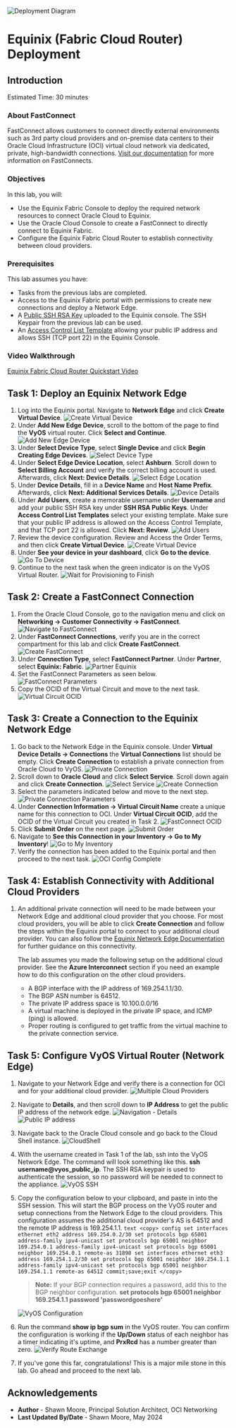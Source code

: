 ![Deployment Diagram](../oci-multicloud-connectivity/fastconnect/images/equinix_network_edge/topology-equinix-network-edge.png)

# Equinix (Fabric Cloud Router) Deployment

## Introduction

Estimated Time: 30 minutes

### About FastConnect

FastConnect allows customers to connect directly external environments such as 3rd party cloud providers and on-premise data centers to their Oracle Cloud Infrastructure (OCI) virtual cloud network via dedicated, private, high-bandwidth connections. [Visit our documentation](https://docs.oracle.com/en-us/iaas/Content/Network/Tasks/Overview_of_VCNs_and_Subnets.htm) for more information on FastConnects.

### Objectives

In this lab, you will:

* Use the Equinix Fabric Console to deploy the required network resources to connect Oracle Cloud to Equinix.
* Use the Oracle Cloud Console to create a FastConnect to directly connect to Equinix Fabric.
* Configure the Equinix Fabric Cloud Router to establish connectivity between cloud providers.

### Prerequisites

This lab assumes you have:

* Tasks from the previous labs are completed.
* Access to the Equinix Fabric portal with permissions to create new connections and deploy a Network Edge.
* A [Public SSH RSA Key](https://deploy.equinix.com/developers/docs/metal/accounts/ssh-keys/) uploaded to the Equinix console. The SSH Keypair from the previous lab can be used.
* An [Access Control List Template](https://docs.equinix.com/en-us/MicroContent/Interconnection/NE/microcontent/NE-access-control-list/how-to-create-access-control-list.htm) allowing your public IP address and allows SSH (TCP port 22) in the Equinix Console.

### Video Walkthrough

[Equinix Fabric Cloud Router Quickstart Video](youtube:2A5jZrqhK9I:large)

## Task 1: Deploy an Equinix Network Edge

1. Log into the Equinix portal. Navigate to **Network Edge** and click **Create Virtual Device**.
    ![Create Virtual Device](../oci-multicloud-connectivity/fastconnect/images/equinix_network_edge/network-edge-1.png)
2. Under **Add New Edge Device**, scroll to the bottom of the page to find the **VyOS** virtual router. Click **Select and Continue**.
    ![Add New Edge Device](../oci-multicloud-connectivity/fastconnect/images/equinix_network_edge/network-edge-2.png)
3. Under **Select Device Type**, select **Single Device** and click **Begin Creating Edge Devices**.
    ![Select Device Type](../oci-multicloud-connectivity/fastconnect/images/equinix_network_edge/network-edge-3.png)
4. Under **Select Edge Device Location**, select **Ashburn**. Scroll down to **Select Billing Account** and verify the correct billing account is used. Afterwards, click **Next: Device Details**.
    ![Select Edge Location](../oci-multicloud-connectivity/fastconnect/images/equinix_network_edge/network-edge-4.png)
5. Under **Device Details**, fill in a **Device Name** and **Host Name Prefix**. Afterwards, click **Next: Additional Services Details**.
    ![Device Details](../oci-multicloud-connectivity/fastconnect/images/equinix_network_edge/network-edge-5.png)
6. Under **Add Users**, create a memorable username under **Username** and add your public SSH RSA key under **SSH RSA Public Keys**. Under **Access Control List Templates** select your existing template. Make sure that your public IP address is allowed on the Access Control Template, and that TCP port 22 is allowed. Click **Next: Review**.
    ![Add Users](../oci-multicloud-connectivity/fastconnect/images/equinix_network_edge/network-edge-6.png)
7. Review the device configuration. Review and Access the Order Terms, and then click **Create Virtual Device**.
    ![Create Virtual Device](../oci-multicloud-connectivity/fastconnect/images/equinix_network_edge/network-edge-7.png)
8. Under **See your device in your dashboard**, click **Go to the device**.
    ![Go To Device](../oci-multicloud-connectivity/fastconnect/images/equinix_network_edge/network-edge-8.png)
9. Continue to the next task when the green indicator is on the VyOS Virtual Router.
    ![Wait for Provisioning to Finish](../oci-multicloud-connectivity/fastconnect/images/equinix_network_edge/network-edge-9.png)

## Task 2: Create a FastConnect Connection

1. From the Oracle Cloud Console, go to the navigation menu and click on **Networking -> Customer Connectivity -> FastConnect**.
    ![Navigate to FastConnect](../oci-multicloud-connectivity/fastconnect/images/equinix_network_edge/eq_fastconnect-1.png)
2. Under **FastConnect Connections**, verify you are in the correct compartment for this lab and click **Create FastConnect**.
    ![Create FastConnect](../oci-multicloud-connectivity/fastconnect/images/equinix_network_edge/eq_fastconnect-2.png)
3. Under **Connection Type**, select **FastConnect Partner**. Under **Partner**, select **Equinix: Fabric**.
    ![Partner Equinix](../oci-multicloud-connectivity/fastconnect/images/equinix_network_edge/eq_fastconnect-3.png)
4. Set the FastConnect Parameters as seen below.
    ![FastConnect Parameters](../oci-multicloud-connectivity/fastconnect/images/equinix_network_edge/eq_fastconnect-4.png)
5. Copy the OCID of the Virtual Circuit and move to the next task.
    ![Virtual Circuit OCID](../oci-multicloud-connectivity/fastconnect/images/equinix_network_edge/eq_fastconnect-5.png)

## Task 3: Create a Connection to the Equinix Network Edge

1. Go back to the Network Edge in the Equinix console. Under **Virtual Device Details -> Connections** the **Virtual Connections** list should be empty. Click **Create Connection** to establish a private connection from Oracle Cloud to VyOS. 
    ![Private Connection](../oci-multicloud-connectivity/fastconnect/images/equinix_network_edge/connections-1.png)
2. Scroll down to **Oracle Cloud** and click **Select Service**. Scroll down again and click **Create Connection**.
    ![Select Service](../oci-multicloud-connectivity/fastconnect/images/equinix_network_edge/connections-2.png)
    ![Create Connection](../oci-multicloud-connectivity/fastconnect/images/equinix_network_edge/connections-3.png)
3. Select the parameters indicated below and move to the next step.
    ![Private Connection Parameters](../oci-multicloud-connectivity/fastconnect/images/equinix_network_edge/connections-4.png)
4. Under **Connection Information -> Virtual Circuit Name** create a unique name for this connection to OCI. Under **Virtual Circuit OCID**, add the OCID of the Virtual Circuit you created in Task 2. 
    ![FastConnect OCID](../oci-multicloud-connectivity/fastconnect/images/equinix_network_edge/connections-5.png)
5. Click **Submit Order** on the next page.
    ![Submit Order](../oci-multicloud-connectivity/fastconnect/images/equinix_network_edge/connections-6.png)
6. Navigate to **See this Connection in your Inventory -> Go to My Inventory**!
    ![Go to My Inventory](../oci-multicloud-connectivity/fastconnect/images/equinix_network_edge/connections-7.png)
7. Verify the connection has been added to the Equinix portal and then proceed to the next task.
    ![OCI Config Complete](../oci-multicloud-connectivity/fastconnect/images/equinix_network_edge/connections-8.png)

## Task 4: Establish Connectivity with Additional Cloud Providers

1. An additional private connection will need to be made between your Network Edge and additional cloud provider that you choose. For most cloud providers, you will be able to click **Create Connection** and follow the steps within the Equinix portal to connect to your additional cloud provider. You can also follow the [Equinix Network Edge Documentation](https://docs.equinix.com/en-us/Content/Interconnection/NE/landing-pages/NE-landing-main.htm) for further guidance on this connectivity.

    The lab assumes you made the following setup on the additional cloud provider. See the **Azure Interconnect** section if you need an example how to do this configuration on the other cloud providers.

    * A BGP interface with the IP address of 169.254.1.1/30.
    * The BGP ASN number is 64512.
    * The private IP address space is 10.100.0.0/16
    * A virtual machine is deployed in the private IP space, and ICMP (ping) is allowed.
    * Proper routing is configured to get traffic from the virtual machine to the private connection service.

## Task 5: Configure VyOS Virtual Router (Network Edge)

1. Navigate to your Network Edge and verify there is a connection for OCI and for your additional cloud provider.
    ![Multiple Cloud Providers](../oci-multicloud-connectivity/fastconnect/images/equinix_network_edge/vyos-setup-1.png)
2. Navigate to **Details**, and then scroll down to **IP Address** to get the public IP address of the network edge.
    ![Navigation - Details](../oci-multicloud-connectivity/fastconnect/images/equinix_network_edge/vyos-setup-2.png)
    ![Public IP address](../oci-multicloud-connectivity/fastconnect/images/equinix_network_edge/vyos-setup-3.png)
3. Navigate back to the Oracle Cloud console and go back to the Cloud Shell instance.
    ![CloudShell](../oci-multicloud-connectivity/fastconnect/images/equinix_network_edge/cloudshell-1.png)
4. With the username created in Task 1 of the lab, ssh into the VyOS Network Edge. The command will look something like this. **ssh username@vyos\_public\_ip**. The SSH RSA keypair is used to authenticate the session, so no password will be needed to connect to the appliance.
    ![VyOS SSH](../oci-multicloud-connectivity/fastconnect/images/equinix_network_edge/vyos-setup-4.png)
5. Copy the configuration below to your clipboard, and paste in into the SSH session. This will start the BGP process on the VyOS router and setup connections from the Network Edge to the cloud providers. This configuration assumes the additional cloud provider's AS is 64512 and the remote IP address is 169.254.1.1.
        ```text
        <copy>
        config
        set interfaces ethernet eth2 address 169.254.0.2/30
        set protocols bgp 65001 address-family ipv4-unicast
        set protocols bgp 65001 neighbor 169.254.0.1 address-family ipv4-unicast
        set protocols bgp 65001 neighbor 169.254.0.1 remote-as 31898
        set interfaces ethernet eth3 address 169.254.1.2/30
        set protocols bgp 65001 neighbor 169.254.1.1 address-family ipv4-unicast
        set protocols bgp 65001 neighbor 169.254.1.1 remote-as 64512
        commit;save;exit
        </copy>
        ```

    > **Note:** If your BGP connection requires a password, add this to the BGP neighbor configuration. **set protocols bgp 65001 neighbor 169.254.1.1 password 'passwordgoeshere'**

    ![VyOS Configuration](../oci-multicloud-connectivity/fastconnect/images/equinix_network_edge/vyos-setup-5.png)
6. Run the command **show ip bgp sum** in the VyOS router. You can confirm the configuration is working if the **Up/Down** status of each neighbor has a timer indicating it's uptime, and **PrxRcd** has a number greater than zero.
    ![Verify Route Exchange](../oci-multicloud-connectivity/fastconnect/images/equinix_network_edge/vyos-setup-6.png)

7. If you've gone this far, congratulations! This is a major mile stone in this lab. Go ahead and proceed to the next lab.

## Acknowledgements

* **Author** - Shawn Moore, Principal Solution Architect, OCI Networking
* **Last Updated By/Date** - Shawn Moore, May 2024